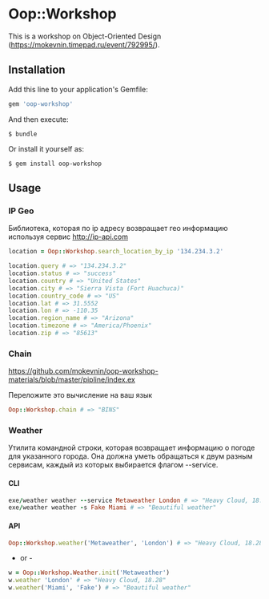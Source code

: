 # Oop::Workshop

This is a workshop on Object-Oriented Design (https://mokevnin.timepad.ru/event/792995/).

## Installation

Add this line to your application's Gemfile:

```ruby
gem 'oop-workshop'
```

And then execute:

    $ bundle

Or install it yourself as:

    $ gem install oop-workshop

## Usage

### IP Geo

Библиотека, которая по ip адресу возвращает гео информацию используя сервис http://ip-api.com

```ruby
location = Oop::Workshop.search_location_by_ip '134.234.3.2'

location.query # => "134.234.3.2"
location.status # => "success"
location.country # => "United States"
location.city # => "Sierra Vista (Fort Huachuca)"
location.country_code # => "US"
location.lat # => 31.5552
location.lon # => -110.35
location.region_name # => "Arizona"
location.timezone # => "America/Phoenix"
location.zip # => "85613"
```

### Chain

https://github.com/mokevnin/oop-workshop-materials/blob/master/pipline/index.ex

Переложите это вычисление на ваш язык

```ruby
Oop::Workshop.chain # => "BINS"
```

### Weather

Утилита командной строки, которая возвращает информацию о погоде для указанного города. Она должна уметь обращаться к двум разным сервисам, каждый из которых выбирается флагом --service.

#### CLI

```ruby
exe/weather weather --service Metaweather London # => "Heavy Cloud, 18.28"
exe/weather weather -s Fake Miami # => "Beautiful weather"
```

#### API

```ruby
Oop::Workshop.weather('Metaweather', 'London') # => "Heavy Cloud, 18.28"
```

- or -

```ruby
w = Oop::Workshop.Weather.init('Metaweather')
w.weather 'London' # => "Heavy Cloud, 18.28"
w.weather('Miami', 'Fake') # => "Beautiful weather"
```
